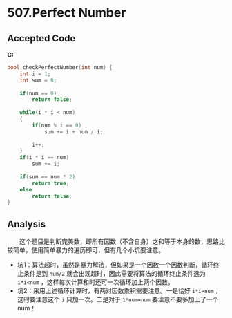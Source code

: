 # 507.Perfect Number

## Accepted Code

**C:**

```c
bool checkPerfectNumber(int num) {
    int i = 1;
    int sum = 0;
    
    if(num == 0)
        return false;
    
    while(i * i < num)
    {
        if(num % i == 0)
            sum += i + num / i;
            
        i++;
    }
    if(i * i == num)
        sum += i;
    
    if(sum == num * 2)
        return true;
    else
        return false;
}
```

## Analysis

　　这个题目是判断完美数，即所有因数（不含自身）之和等于本身的数，思路比较简单，使用简单暴力的遍历即可，但有几个小坑要注意。

* 坑1：算法超时，虽然是暴力解法，但如果是一个因数一个因数判断，循环终止条件是到 `num/2` 就会出现超时，因此需要将算法的循环终止条件选为 `i*i<num` ，这样每次计算和时还可一次循环加上两个因数。
* 坑2：采用上述循环计算时，有两对因数乘积需要注意。一是恰好 `i*i=num` ，这时要注意这个 `i`  只加一次。二是对于 `1*num=num` 要注意不要多加上了一个num！


